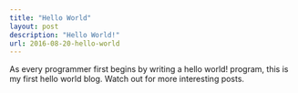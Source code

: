 ```yaml
---
title: "Hello World"
layout: post
description: "Hello World!"
url: 2016-08-20-hello-world
---
```


As every programmer first begins by writing a hello world! program, this is my first hello world blog. Watch out for more interesting posts.
